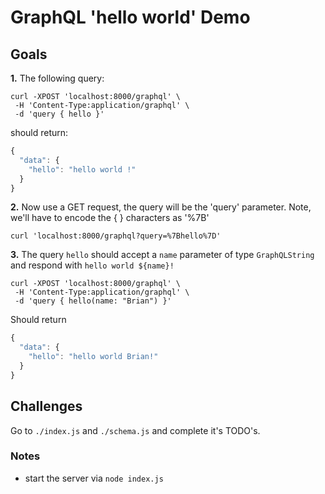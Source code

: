 # GraphQL 'hello world' Demo

## Goals

__1.__ The following query:
```
curl -XPOST 'localhost:8000/graphql' \
 -H 'Content-Type:application/graphql' \
 -d 'query { hello }'
```

should return:

```js
{
  "data": {
    "hello": "hello world !"
  }
}
```

__2.__ Now use a GET request, the query will be the 'query' parameter. Note, we'll have to encode the { } characters as '%7B'

```
curl 'localhost:8000/graphql?query=%7Bhello%7D'
```

__3.__ The query `hello` should accept a `name` parameter of type `GraphQLString` and respond with `hello world ${name}!`

```
curl -XPOST 'localhost:8000/graphql' \
 -H 'Content-Type:application/graphql' \
 -d 'query { hello(name: "Brian") }'
```
Should return

```js
{
  "data": {
    "hello": "hello world Brian!"
  }
}
```

## Challenges

Go to `./index.js` and `./schema.js` and complete it's TODO's.

### Notes

- start the server via `node index.js`
